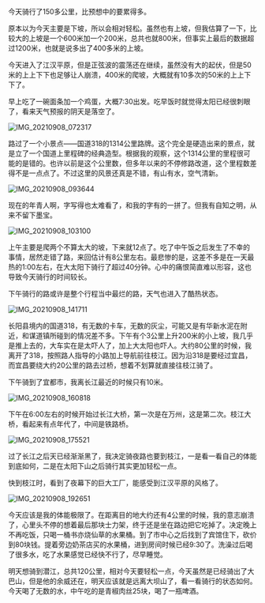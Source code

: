 今天骑行了150多公里，比预想中的要累得多。

原本以为今天主要是下坡，所以会相对轻松。虽然也有上坡，但我估算了一下，比较大的上坡是一个600米加一个200米，总共也就800米，但事实上最后的数据超过1200米，也就是说多出了400多米的上坡。

今天进入了江汉平原，但是正弦波的震荡还在继续，虽然没有大的起伏，但是50米的上上下下也足够让人崩溃，400米的爬坡，大概就有10多次的50米的上上下下了。

早上吃了一碗面条加一个鸡蛋，大概7:30出发。吃早饭时就觉得太阳已经很刺眼了，看来天气预报的阴天是落空了。

![IMG_20210908_072317](https://ridemypic.oss-cn-chengdu.aliyuncs.com/rideimg/IMG_20210908_072317-16335085363501.jpg)

路过了一个小景点——国道318的1314公里路牌。这个完全是硬造出来的景点，就是立了一个国道上里程碑的经典造型。根据我的观察，这个1314公里的里程很可能的是错的。也许以前是这个公里数，但多年以来的不停修路改道，这个里程数差得不是一点点了。不过这里的风景还真是不错，有山有水，空气清新。

![IMG_20210908_093644](https://ridemypic.oss-cn-chengdu.aliyuncs.com/rideimg/IMG_20210908_093644.jpg)

现在的年青人啊，字写得也太难看了，和我的字有的一拼了。但我有自知之明，从来不留下墨宝。

![IMG_20210908_103100](https://ridemypic.oss-cn-chengdu.aliyuncs.com/rideimg/IMG_20210908_103100.jpg)

上午主要是爬两个不算太大的坡，下来就12点了。吃了中午饭之后发生了不幸的事情，居然走错了路，来回估计有8公里左右。最悲惨的是，这差不多是在一天最热的1:00左右，在大太阳下骑行了超过40分钟。心中的痛恨简直难以形容，这也导致今天骑行的时间较长。

下午骑行的路或许是整个行程当中最烂的路，天气也进入了酷热状态。

![IMG_20210908_141711](https://ridemypic.oss-cn-chengdu.aliyuncs.com/rideimg/IMG_20210908_141711.jpg)

长阳县境内的国道318，有无数的卡车，无数的灰尘，可能又是有华新水泥在附近，和谋道镇所碰到的情况差不多。下午有个3公里上升200米的小上坡，我几乎是推上去的，大车实在是太吓人了，加上大太阳也吓人。大约80公里的时候，我离开了318，按照路人指导的小路加上导航前往枝江。因为沿318是要经过宜昌，而宜昌要绕大约20公里的路去过桥，想着不划算就直接往枝江骑了。

下午骑到了宜都市，我离长江最近的时候只有10米。

![IMG_20210908_160818](https://ridemypic.oss-cn-chengdu.aliyuncs.com/rideimg/IMG_20210908_160818.jpg)

下午在6:00左右的时候开始过长江大桥，第一次是在万州，这是第二次。枝江大桥，看起来有点年代了，中间是铁路桥。

![IMG_20210908_175521](https://ridemypic.oss-cn-chengdu.aliyuncs.com/rideimg/IMG_20210908_175521.jpg)

过了长江之后天已经渐渐黑了，我决定骑夜路也要到枝江，一是看一看自己的体能到底如何，二是在太阳下山之后骑行其实更加轻松一点。

快到枝江时，看到了夜幕下的巨大工厂，能感受到江汉平原的风格了。

![IMG_20210908_192651](https://ridemypic.oss-cn-chengdu.aliyuncs.com/rideimg/IMG_20210908_192651.jpg)

今天应该是我的体能极限了。在距离目的地大约还有4公里的时候，我的意志崩溃了，心里头不停的想着最后那块士力架，终于还是坐在路边把它吃掉了。决定晚上不再吃饭，只喝一桶书亦烧仙草的水果桶。到了市中心之后找到了宾馆住下，砍价到80块钱。提着旁边奶茶店买的水果桶，进到房间时候已经9:30了。洗澡过后喝了很多水，吃了水果感觉已经快不行了，尽早睡觉。

明天想骑到潜江，总共120公里，相对今天要轻松一点，今天虽然是已经骑出了大巴山，但是他的余威还在，明天应该就是远离大坝山了，看一看骑行的状态如何。今天喝了无数的水，中午吃的是青椒肉丝25块，喝了一瓶啤酒。
